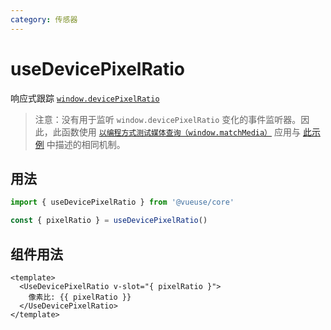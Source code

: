 ```yaml
---
category: 传感器
---
```


# useDevicePixelRatio

响应式跟踪 [`window.devicePixelRatio`](https://developer.mozilla.org/docs/Web/API/Window/devicePixelRatio)

> 注意：没有用于监听 `window.devicePixelRatio` 变化的事件监听器。因此，此函数使用 [`以编程方式测试媒体查询（window.matchMedia）`](https://developer.mozilla.org/en-US/docs/Web/CSS/Media_Queries/Testing_media_queries) 应用与 [此示例](https://developer.mozilla.org/en-US/docs/Web/API/Window/devicePixelRatio#monitoring_screen_resolution_or_zoom_level_changes) 中描述的相同机制。

## 用法

```ts
import { useDevicePixelRatio } from '@vueuse/core'

const { pixelRatio } = useDevicePixelRatio()
```

## 组件用法

```vue
<template>
  <UseDevicePixelRatio v-slot="{ pixelRatio }">
    像素比: {{ pixelRatio }}
  </UseDevicePixelRatio>
</template>
```